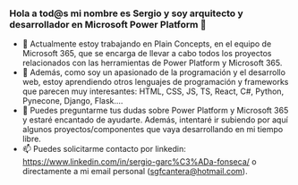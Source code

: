 ### Hola a tod@s mi nombre es Sergio y soy arquitecto y desarrollador en Microsoft Power Platform 👋

- 🔭 Actualmente estoy trabajando en Plain Concepts, en el equipo de Microsoft 365, que se encarga de llevar a cabo todos los proyectos relacionados con las herramientas de Power Platform y Microsoft 365. 
- 🌱 Además, como soy un apasionado de la programación y el desarrollo web, estoy aprendiendo otros lenguajes de programación y frameworks que parecen muy interesantes: HTML, CSS, JS, TS, React, C#, Python, Pynecone, Django, Flask....
- 💬 Puedes preguntarme tus dudas sobre Power Platform y Microsoft 365 y estaré encantado de ayudarte. Además, intentaré ir subiendo por aquí algunos proyectos/componentes que vaya desarrollando en mi tiempo libre.
- 📫 Puedes solicitarme contacto por linkedin: https://www.linkedin.com/in/sergio-garc%C3%ADa-fonseca/ o directamente a mi email personal (sgfcantera@hotmail.com).
